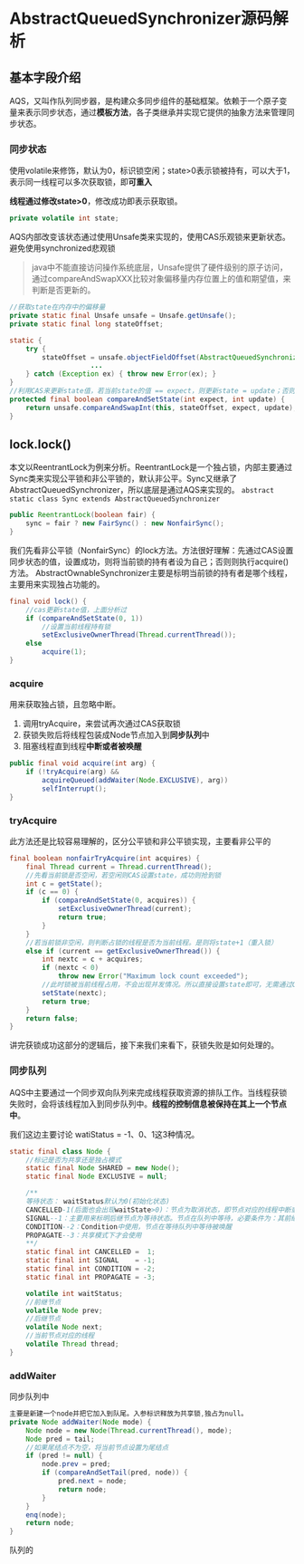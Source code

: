 # AbstractQueuedSynchronizer源码解析

## 基本字段介绍

AQS，又叫作队列同步器，是构建众多同步组件的基础框架。依赖于一个原子变量来表示同步状态，通过**模板方法**，各子类继承并实现它提供的抽象方法来管理同步状态。

### 同步状态
使用volatile来修饰，默认为0，标识锁空闲；state>0表示锁被持有，可以大于1，表示同一线程可以多次获取锁，即**可重入**

**线程通过修改state>0**，修改成功即表示获取锁。
```java
private volatile int state;

```
AQS内部改变该状态通过使用Unsafe类来实现的，使用CAS乐观锁来更新状态。避免使用synchronized悲观锁
> java中不能直接访问操作系统底层，Unsafe提供了硬件级别的原子访问，通过compareAndSwapXXX比较对象偏移量内存位置上的值和期望值，来判断是否更新的。
```java
//获取state在内存中的偏移量
private static final Unsafe unsafe = Unsafe.getUnsafe();
private static final long stateOffset;

static {
    try {
        stateOffset = unsafe.objectFieldOffset(AbstractQueuedSynchronizer.class.getDeclaredField("state"));
                    ...
    } catch (Exception ex) { throw new Error(ex); }
}
//利用CAS来更新state值，若当前state的值 == expect，则更新state = update；否则false 
protected final boolean compareAndSetState(int expect, int update) {
    return unsafe.compareAndSwapInt(this, stateOffset, expect, update);
}
```
## lock.lock()
本文以ReentrantLock为例来分析。ReentrantLock是一个独占锁，内部主要通过Sync类来实现公平锁和非公平锁的，默认非公平。Sync又继承了AbstractQueuedSynchronizer，所以底层是通过AQS来实现的。
`abstract static class Sync extends AbstractQueuedSynchronizer `
```java
public ReentrantLock(boolean fair) {
	sync = fair ? new FairSync() : new NonfairSync();
}
```
我们先看非公平锁（NonfairSync）的lock方法。方法很好理解：先通过CAS设置同步状态的值，设置成功，则将当前锁的持有者设为自己；否则则执行acquire()方法。
AbstractOwnableSynchronizer主要是标明当前锁的持有者是哪个线程，主要用来实现独占功能的。
```java
final void lock() {
    //cas更新state值，上面分析过
    if (compareAndSetState(0, 1))
        //设置当前线程持有锁   
        setExclusiveOwnerThread(Thread.currentThread());
    else
        acquire(1);
}
```
### acquire
用来获取独占锁，且忽略中断。
1. 调用tryAcquire，来尝试再次通过CAS获取锁
2. 获锁失败后将线程包装成Node节点加入到**同步队列**中
3. 阻塞线程直到线程**中断或者被唤醒**
```java
public final void acquire(int arg) {
    if (!tryAcquire(arg) &&
        acquireQueued(addWaiter(Node.EXCLUSIVE), arg))
        selfInterrupt();
}
```

### tryAcquire
此方法还是比较容易理解的，区分公平锁和非公平锁实现，主要看非公平的
```java
final boolean nonfairTryAcquire(int acquires) {
    final Thread current = Thread.currentThread();
    //先看当前锁是否空闲，若空闲则CAS设置state，成功则抢到锁
    int c = getState();
    if (c == 0) {
        if (compareAndSetState(0, acquires)) {
            setExclusiveOwnerThread(current);
            return true;
        }
    }
    //若当前锁非空闲，则判断占锁的线程是否为当前线程。是则将state+1（重入锁）
    else if (current == getExclusiveOwnerThread()) {
        int nextc = c + acquires;
        if (nextc < 0)
            throw new Error("Maximum lock count exceeded");
        //此时锁被当前线程占用，不会出现并发情况。所以直接设置state即可，无需通过CAS    
        setState(nextc);
        return true;
    }
    return false;
}
```
讲完获锁成功这部分的逻辑后，接下来我们来看下，获锁失败是如何处理的。

### 同步队列
AQS中主要通过一个同步双向队列来完成线程获取资源的排队工作。当线程获锁失败时，会将该线程加入到同步队列中。**线程的控制信息被保持在其上一个节点中**。

我们这边主要讨论 watiStatus = -1、0、1这3种情况。
```java
static final class Node {
	//标记是否为共享还是独占模式
    static final Node SHARED = new Node();
    static final Node EXCLUSIVE = null;

	/**
	等待状态： waitStatus默认为0(初始化状态)
    CANCELLED-1(后面也会出现waitState>0)：节点为取消状态，即节点对应的线程中断或者超时，需要从队列中移除。且后续不再参与获锁活动
    SIGNAL--1：主要用来标明后继节点为等待状态。节点在队列中等待，必要条件为：其前继节点为SIGNAL(具体在shouldParkAfterFailedAcquire)。当前节点释放锁或者被取消时，会唤醒后继节点(具体在cancelAcquire和release)
    CONDITION--2：Condition中使用，节点在等待队列中等待被唤醒
    PROPAGATE--3：共享模式下才会使用
	**/
    static final int CANCELLED =  1;
    static final int SIGNAL    = -1;
    static final int CONDITION = -2;
    static final int PROPAGATE = -3;

    volatile int waitStatus;
	//前继节点
    volatile Node prev;
	//后继节点
    volatile Node next;
	//当前节点对应的线程
    volatile Thread thread;
} 	
```
### addWaiter
同步队列中
```java
主要是新建一个node并把它加入到队尾。入参标识释放为共享锁,独占为null。
private Node addWaiter(Node mode) {
    Node node = new Node(Thread.currentThread(), mode);
    Node pred = tail;
    //如果尾结点不为空，将当前节点设置为尾结点
    if (pred != null) {
        node.prev = pred;
        if (compareAndSetTail(pred, node)) {
            pred.next = node;
            return node;
        }
    }
    enq(node);
    return node;
}
```
队列的